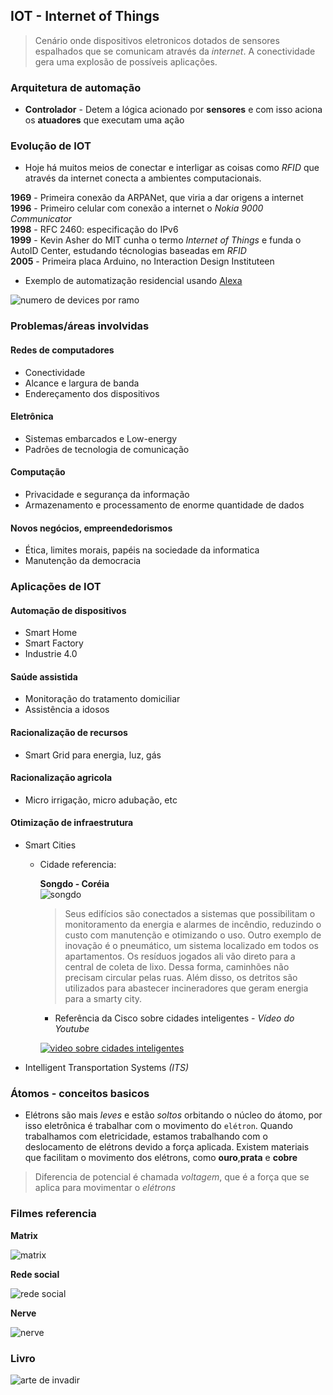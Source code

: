 ## IOT - Internet of Things

> Cenário onde dispositivos eletronicos dotados de sensores espalhados que se comunicam através da _internet_. A conectividade gera uma explosão de possíveis aplicações. 

### Arquitetura de automação

- **Controlador** - Detem a lógica acionado por **sensores** e com isso aciona os **atuadores** que executam uma ação

### Evolução de IOT

-   Hoje há muitos meios de conectar e interligar as coisas como _RFID_ que através da internet conecta a ambientes computacionais. 

**1969** - Primeira conexão da ARPANet, que viria a dar origens a internet<br>
**1996** - Primeiro celular com conexão a internet o _Nokia 9000 Communicator_<br>
**1998** - RFC 2460: especificação do IPv6<br>
**1999** - Kevin Asher do MIT cunha o termo _Internet of Things_ e funda o AutoID Center, estudando técnologias baseadas em _RFID_<br>
**2005** - Primeira placa Arduino, no Interaction Design Instituteen

-   Exemplo de automatização residencial usando [Alexa](https://www.youtube.com/watch?v=FDs40rfcVsU)   

![numero de devices por ramo](https://2oqz471sa19h3vbwa53m33yj-wpengine.netdna-ssl.com/wp-content/uploads/2014/12/iot1.jpg)

### Problemas/áreas involvidas

#### Redes de computadores

- Conectividade
- Alcance e largura de banda
- Endereçamento dos dispositivos

#### Eletrônica

- Sistemas embarcados e Low-energy
- Padrões de tecnologia de comunicação

#### Computação

- Privacidade e segurança da informação
- Armazenamento e processamento de enorme quantidade de dados

#### Novos negócios, empreendedorismos

- Ética, limites morais, papéis na sociedade da informatica
- Manutenção da democracia

### Aplicações de IOT

#### Automação de dispositivos

- Smart Home
- Smart Factory
- Industrie 4.0

#### Saúde assistida

- Monitoração do tratamento domiciliar
- Assistência a idosos

#### Racionalização de recursos

- Smart Grid para energia, luz, gás

#### Racionalização agricola

- Micro irrigação, micro adubação, etc

#### Otimização de infraestrutura

- Smart Cities

    -   Cidade referencia: 

        **Songdo - Coréia** <br>
        ![songdo](https://imagens-revista-pro.vivadecora.com.br/uploads/2018/08/Cidades-inteligentes-Songdo-Coreia-do-Sul.jpg)
        > Seus edifícios são conectados a sistemas que possibilitam o monitoramento da energia e alarmes de incêndio, reduzindo o custo com manutenção e otimizando o uso.
        Outro exemplo de inovação é o pneumático, um sistema localizado em todos os apartamentos. Os resíduos jogados ali vão direto para a central de coleta de lixo.
        Dessa forma, caminhões não precisam circular pelas ruas. Além disso, os detritos são utilizados para abastecer incineradores que geram energia para a smarty city.

        - Referência da Cisco sobre cidades inteligentes - _Vídeo do Youtube_

        [![video sobre cidades inteligentes](https://img.youtube.com/vi/NEM1APFzX04/0.jpg)](https://www.youtube.com/embed/NEM1APFzX04)

- Intelligent Transportation Systems _(ITS)_

### Átomos - conceitos basicos

- Elétrons são mais _leves_ e estão _soltos_ orbitando o núcleo do átomo, por isso eletrônica é trabalhar com o movimento do `elétron`. 
Quando trabalhamos com eletricidade, estamos trabalhando com o deslocamento de elétrons devido a força aplicada.
Existem materiais que facilitam o movimento dos elétrons, como **ouro**,**prata** e **cobre**

> Diferencia de potencial é chamada _voltagem_, que é a força que se aplica para movimentar o _elétrons_ 

### Filmes referencia

**Matrix**

![matrix](https://i1.wp.com/hackersec.com/wp-content/uploads/2016/02/matrix07.jpg?w=495&ssl=1)

**Rede social**

![rede social](https://i2.wp.com/hackersec.com/wp-content/uploads/2017/09/aredesocial-filme.jpg?resize=768%2C432&ssl=1)

**Nerve**

![nerve](https://i0.wp.com/hackersec.com/wp-content/uploads/2016/12/nerve-filme-hacker.jpg?w=700&ssl=1)

### Livro

![arte de invadir](https://images.livrariasaraiva.com.br/imagemnet/imagem.aspx/?pro_id=182835&qld=90&l=430&a=-1)
